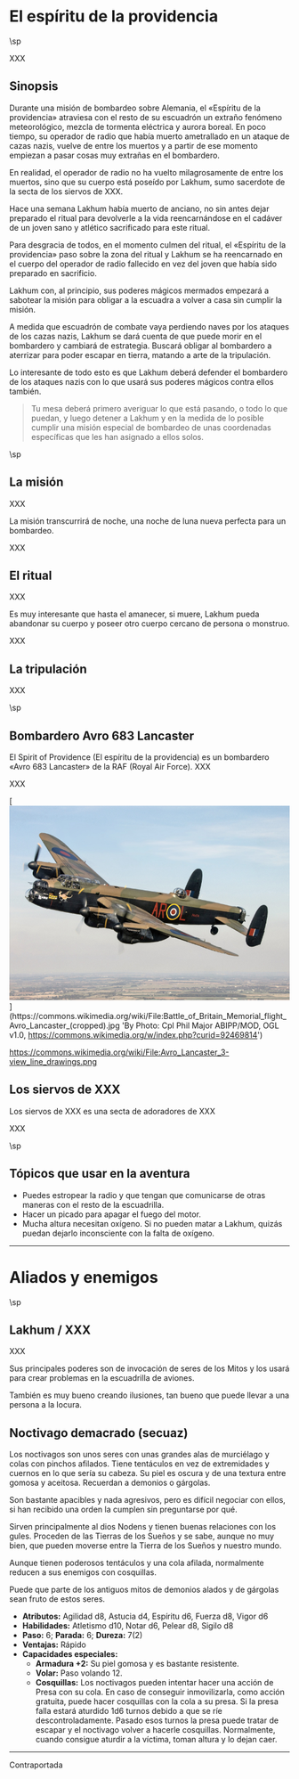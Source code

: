 # El espíritu de la providencia

\sp

XXX

## Sinopsis

Durante una misión de bombardeo sobre Alemania, el «Espíritu de la providencia» atraviesa con el resto de su escuadrón un extraño fenómeno meteorológico, mezcla de tormenta eléctrica y aurora boreal. En poco tiempo, su operador de radio que había muerto ametrallado en un ataque de cazas nazis, vuelve de entre los muertos y a partir de ese momento empiezan a pasar cosas muy extrañas en el bombardero.

En realidad, el operador de radio no ha vuelto milagrosamente de entre los muertos, sino que su cuerpo está poseído por Lakhum, sumo sacerdote de la secta de los siervos de XXX.

Hace una semana Lakhum había muerto de anciano, no sin antes dejar preparado el ritual para devolverle a la vida reencarnándose en el cadáver de un joven sano y atlético sacrificado para este ritual.

Para desgracia de todos, en el momento culmen del ritual, el «Espíritu de la providencia» paso sobre la zona del ritual y Lakhum se ha reencarnado en el cuerpo del operador de radio fallecido en vez del joven que había sido preparado en sacrificio.

Lakhum con, al principio, sus poderes mágicos mermados empezará a sabotear la misión para obligar a la escuadra a volver a casa sin cumplir la misión. 

A medida que escuadrón de combate vaya perdiendo naves por los ataques de los cazas nazis, Lakhum se dará cuenta de que puede morir en el bombardero y cambiará de estrategia. Buscará obligar al bombardero a aterrizar para poder escapar en tierra, matando a arte de la tripulación.

Lo interesante de todo esto es que Lakhum deberá defender el bombardero de los ataques nazis con lo que usará sus poderes mágicos contra ellos también.

> Tu mesa deberá primero averiguar lo que está pasando, o todo lo que puedan, y luego detener a Lakhum y en la medida de lo posible cumplir una misión especial de bombardeo de unas coordenadas específicas que les han asignado a ellos solos.

\sp

## La misión

XXX

La misión transcurrirá de noche, una noche de luna nueva perfecta para un bombardeo.

XXX

## El ritual

XXX

Es muy interesante que hasta el amanecer, si muere, Lakhum pueda abandonar su cuerpo y poseer otro cuerpo cercano de persona o monstruo.

XXX

## La tripulación

XXX

\sp

## Bombardero Avro 683 Lancaster

El Spirit of Providence (El espíritu de la providencia) es un bombardero «Avro 683 Lancaster» de la RAF (Royal Air Force). XXX

XXX

[![Pictured is aircraft from the Battle of Britain Memorial Flight (BBMF) in the skies above Lincolnshire. Lancaster PA474 wearing 460 Squadron (RAAF)](./assests/images/Battle_of_Britain_Memorial_flight_Avro_Lancaster.jpg 'By Photo: Cpl Phil Major ABIPP/MOD, OGL v1.0, https://commons.wikimedia.org/w/index.php?curid=92469814')](https://commons.wikimedia.org/wiki/File:Battle_of_Britain_Memorial_flight_Avro_Lancaster_(cropped).jpg 'By Photo: Cpl Phil Major ABIPP/MOD, OGL v1.0, https://commons.wikimedia.org/w/index.php?curid=92469814')

https://commons.wikimedia.org/wiki/File:Avro_Lancaster_3-view_line_drawings.png

## Los siervos de XXX

Los siervos de XXX es una secta de adoradores de XXX 

XXX

\sp

## Tópicos que usar en la aventura

* Puedes estropear la radio y que tengan que comunicarse de otras maneras con el resto de la escuadrilla.
* Hacer un picado para apagar el fuego del motor.
* Mucha altura necesitan oxígeno. Si no pueden matar a Lakhum, quizás puedan dejarlo inconsciente con la falta de oxígeno.

***

# Aliados y enemigos

\sp

## Lakhum / XXX

XXX

Sus principales poderes son de invocación de seres de los Mitos y los usará para crear problemas en la escuadrilla de aviones.

También es muy bueno creando ilusiones, tan bueno que puede llevar a una persona a la locura.

## Noctivago demacrado (secuaz)

Los noctivagos son unos seres con unas grandes alas de murciélago y colas con pinchos afilados. Tiene tentáculos en vez de extremidades y cuernos en lo que sería su cabeza. Su piel es oscura y de una textura entre gomosa y aceitosa. Recuerdan a demonios o gárgolas.

Son bastante apacibles y nada agresivos, pero es difícil negociar con ellos, si han recibido una orden la cumplen sin preguntarse por qué.

Sirven principalmente al dios Nodens y tienen buenas relaciones con los gules. Proceden de las Tierras de los Sueños y se sabe, aunque no muy bien, que pueden moverse entre la Tierra de los Sueños y nuestro mundo. 

Aunque tienen poderosos tentáculos y una cola afilada, normalmente reducen a sus enemigos con cosquillas. 

Puede que parte de los antiguos mitos de demonios alados y de gárgolas sean fruto de estos seres.

* **Atributos:** Agilidad d8, Astucia d4, Espíritu d6, Fuerza d8, Vigor d6
* **Habilidades:** Atletismo d10, Notar d6, Pelear d8, Sigilo d8
* **Paso:** 6; **Parada:** 6; **Dureza:** 7(2)
* **Ventajas:** Rápido
* **Capacidades especiales:**
    * **Armadura +2:** Su piel gomosa y es bastante resistente.
    * **Volar:** Paso volando 12.
    * **Cosquillas:** Los noctivagos pueden intentar hacer una acción de Presa con su cola. En caso de conseguir inmovilizarla, como acción gratuita, puede hacer cosquillas con la cola a su presa. Si la presa falla estará aturdido 1d6 turnos debido a que se ríe descontroladamente. Pasado esos turnos la presa puede tratar de escapar y el noctivago volver a hacerle cosquillas. Normalmente, cuando consigue aturdir a la víctima, toman altura y lo dejan caer.

***

Contraportada


